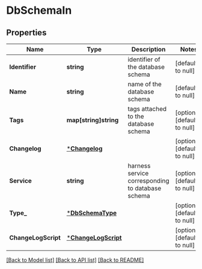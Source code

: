 # DbSchemaIn

## Properties
Name | Type | Description | Notes
------------ | ------------- | ------------- | -------------
**Identifier** | **string** | identifier of the database schema | [default to null]
**Name** | **string** | name of the database schema | [default to null]
**Tags** | **map[string]string** | tags attached to the database schema | [optional] [default to null]
**Changelog** | [***Changelog**](Changelog.md) |  | [optional] [default to null]
**Service** | **string** | harness service corresponding to database schema  | [optional] [default to null]
**Type_** | [***DbSchemaType**](DBSchemaType.md) |  | [optional] [default to null]
**ChangeLogScript** | [***ChangeLogScript**](ChangeLogScript.md) |  | [optional] [default to null]

[[Back to Model list]](../README.md#documentation-for-models) [[Back to API list]](../README.md#documentation-for-api-endpoints) [[Back to README]](../README.md)

